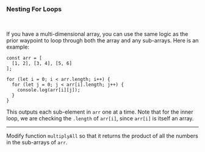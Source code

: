 ### **Nesting For Loops**

<br>

If you have a multi-dimensional array, you can use the same logic as the prior waypoint to loop through both the array and any sub-arrays. Here is an example:

```
const arr = [
  [1, 2], [3, 4], [5, 6]
];

for (let i = 0; i < arr.length; i++) {
  for (let j = 0; j < arr[i].length; j++) {
    console.log(arr[i][j]);
  }
}
```

This outputs each sub-element in `arr` one at a time. Note that for the inner loop, we are checking the `.length` of `arr[i]`, since `arr[i]` is itself an array.

---

Modify function `multiplyAll` so that it returns the product of all the numbers in the sub-arrays of `arr`.
